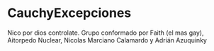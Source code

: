 # CauchyExcepciones
Nico por dios controlate.
Grupo conformado por Faith (el mas gay), Aitorpedo Nuclear, Nicolas Marciano Calamardo y Adrián Azuquinky
